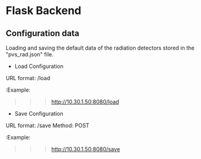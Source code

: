 # Flask Backend

## Configuration data

Loading and saving the default data of the radiation detectors stored in the "pvs_rad.json" file.

* Load Configuration

URL format: /load

:Example:

>>> http://10.30.1.50:8080/load

* Save Configuration

URL format: /save
Method: POST

:Example:

>>> http://10.30.1.50:8080/save

